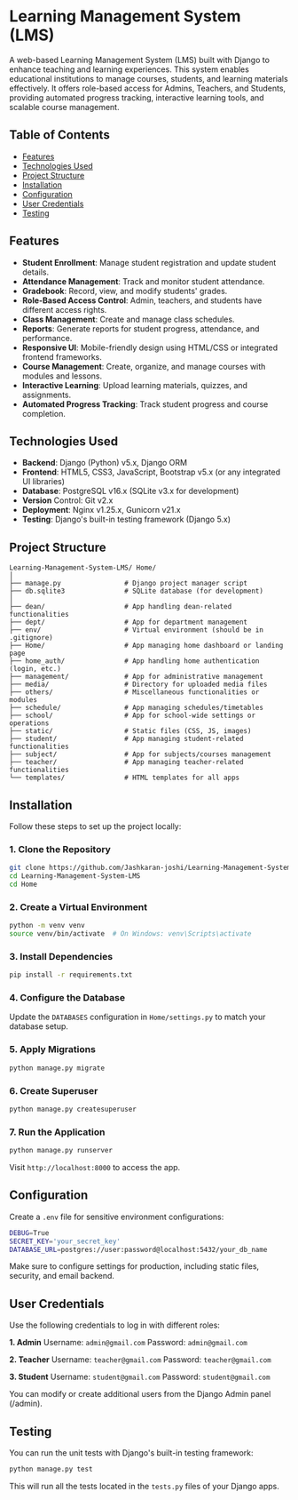 

# **Learning Management System (LMS)**

A web-based Learning Management System (LMS) built with Django to enhance teaching and learning experiences. This system enables educational institutions to manage courses, students, and learning materials effectively. It offers role-based access for Admins, Teachers, and Students, providing automated progress tracking, interactive learning tools, and scalable course management.

## **Table of Contents**
- [Features](#features)
- [Technologies Used](#technologies-used)
- [Project Structure](#project-structure)
- [Installation](#installation)
- [Configuration](#configuration)
- [User Credentials](#User-Credentials)
- [Testing](#testing)

## **Features**
- **Student Enrollment**: Manage student registration and update student details.
- **Attendance Management**: Track and monitor student attendance.
- **Gradebook**: Record, view, and modify students' grades.
- **Role-Based Access Control**: Admin, teachers, and students have different access rights.
- **Class Management**: Create and manage class schedules.
- **Reports**: Generate reports for student progress, attendance, and performance.
- **Responsive UI**: Mobile-friendly design using HTML/CSS or integrated frontend frameworks.
- **Course Management**: Create, organize, and manage courses with modules and lessons.
- **Interactive Learning**: Upload learning materials, quizzes, and assignments.
- **Automated Progress Tracking**: Track student progress and course completion.

## **Technologies Used**
- **Backend**: Django (Python) v5.x, Django ORM
- **Frontend**: HTML5, CSS3, JavaScript, Bootstrap v5.x (or any integrated UI libraries)
- **Database**: PostgreSQL v16.x (SQLite v3.x for development)
- **Version** Control: Git v2.x
- **Deployment**: Nginx v1.25.x, Gunicorn v21.x
- **Testing**: Django's built-in testing framework (Django 5.x)

## **Project Structure**
```
Learning-Management-System-LMS/ Home/
│
├── manage.py                # Django project manager script
├── db.sqlite3               # SQLite database (for development)
│
├── dean/                    # App handling dean-related functionalities
├── dept/                    # App for department management
├── env/                     # Virtual environment (should be in .gitignore)
├── Home/                    # App managing home dashboard or landing page
├── home_auth/               # App handling home authentication (login, etc.)
├── management/              # App for administrative management
├── media/                   # Directory for uploaded media files
├── others/                  # Miscellaneous functionalities or modules
├── schedule/                # App managing schedules/timetables
├── school/                  # App for school-wide settings or operations
├── static/                  # Static files (CSS, JS, images)
├── student/                 # App managing student-related functionalities
├── subject/                 # App for subjects/courses management
├── teacher/                 # App managing teacher-related functionalities
└── templates/               # HTML templates for all apps
```

## **Installation**
Follow these steps to set up the project locally:

### **1. Clone the Repository**
```bash
git clone https://github.com/Jashkaran-joshi/Learning-Management-System-LMS.git
cd Learning-Management-System-LMS
cd Home
```

### **2. Create a Virtual Environment**
```bash
python -m venv venv
source venv/bin/activate  # On Windows: venv\Scripts\activate
```

### **3. Install Dependencies**
```bash
pip install -r requirements.txt
```

### **4. Configure the Database**
Update the `DATABASES` configuration in `Home/settings.py` to match your database setup.

### **5. Apply Migrations**
```bash
python manage.py migrate
```

### **6. Create Superuser**
```bash
python manage.py createsuperuser
```

### **7. Run the Application**
```bash
python manage.py runserver
```
Visit `http://localhost:8000` to access the app.

## **Configuration**
Create a `.env` file for sensitive environment configurations:
```bash
DEBUG=True
SECRET_KEY='your_secret_key'
DATABASE_URL=postgres://user:password@localhost:5432/your_db_name
```

Make sure to configure settings for production, including static files, security, and email backend.

## **User Credentials**
Use the following credentials to log in with different roles:

**1. Admin**
Username: `admin@gmail.com`
Password: `admin@gmail.com`

**2. Teacher**
Username: `teacher@gmail.com`
Password: `teacher@gmail.com`

**3. Student**
Username: `student@gmail.com`
Password: `student@gmail.com`

You can modify or create additional users from the Django Admin panel (/admin).

## **Testing**
You can run the unit tests with Django's built-in testing framework:

```bash
python manage.py test
```

This will run all the tests located in the `tests.py` files of your Django apps.
